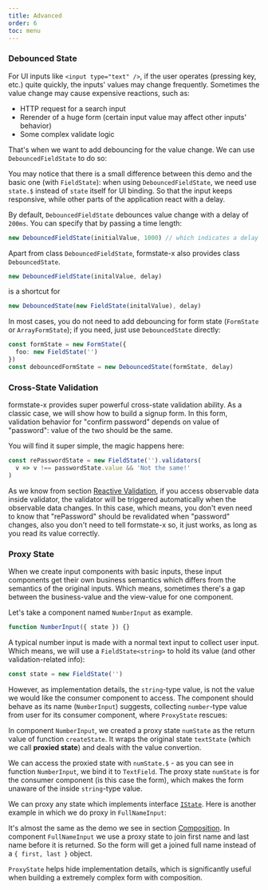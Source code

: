 ```yaml
---
title: Advanced
order: 6
toc: menu
---
```


### Debounced State

For UI inputs like `<input type="text" />`, if the user operates (pressing key, etc.) quite quickly, the inputs' values may change frequently. Sometimes the value change may cause expensive reactions, such as:

* HTTP request for a search input
* Rerender of a huge form (certain input value may affect other inputs' behavior)
* Some complex validate logic

That's when we want to add debouncing for the value change. We can use `DebouncedFieldState` to do so:

<code src="./debounced-field-state.tsx"></code>

You may notice that there is a small difference between this demo and the basic one (with `FieldState`): when using `DebouncedFieldState`, we need use `state.$` instead of `state` itself for UI binding. So that the input keeps responsive, while other parts of the application react with a delay.

By default, `DebouncedFieldState` debounces value change with a delay of `200ms`. You can specify that by passing a time length:

```ts
new DebouncedFieldState(initialValue, 1000) // which indicates a delay of `1s`
```

Apart from class `DebouncedFieldState`, formstate-x also provides class `DebouncedState`.

```ts
new DebouncedFieldState(initalValue, delay)
```

is a shortcut for

```ts
new DebouncedState(new FieldState(initalValue), delay)
```

In most cases, you do not need to add debouncing for form state (`FormState` or `ArrayFormState`); if you need, just use `DebouncedState` directly:

```ts
const formState = new FormState({
  foo: new FieldState('')
})
const debouncedFormState = new DebouncedState(formState, delay)
```

### Cross-State Validation

formstate-x provides super powerful cross-state validation ability. As a classic case, we will show how to build a signup form. In this form, validation behavior for "confirm password" depends on value of "password": value of the two should be the same.

<code src="./password-validation.tsx"></code>

You will find it super simple, the magic happens here:

```ts
const rePasswordState = new FieldState('').validators(
  v => v !== passwordState.value && 'Not the same!'
)
```

As we know from section [Reactive Validation](#TODO), if you access observable data inside validator, the validator will be triggered automatically when the observable data changes. In this case, which means, you don't even need to know that "rePassword" should be revalidated when "password" changes, also you don't need to tell formstate-x so, it just works, as long as you read its value correctly.

### Proxy State

When we create input components with basic inputs, these input components get their own business semantics which differs from the semantics of the original inputs. Which means, sometimes there's a gap between the business-value and the view-value for one component.

Let's take a component named `NumberInput` as example.

```ts
function NumberInput({ state }) {}
```

A typical number input is made with a normal text input to collect user input. Which means, we will use a `FieldState<string>` to hold its value (and other validation-related info):

```ts
const state = new FieldState('')
```

However, as implementation details, the `string`-type value, is not the value we would like the consumer component to access. The component should behave as its name (`NumberInput`) suggests, collecting `number`-type value from user for its consumer component, where `ProxyState` rescues:

<code src="./number-input"></code>

In component `NumberInput`, we created a proxy state `numState` as the return value of function `createState`. It wraps the original state `textState` (which we call **proxied state**) and deals with the value convertion.

We can access the proxied state with `numState.$` - as you can see in function `NumberInput`, we bind it to `TextField`. The proxy state `numState` is for the consumer component (is this case the form), which makes the form unaware of the inside `string`-type value.

We can proxy any state which implements interface [`IState`](#TODO). Here is another example in which we do proxy in `FullNameInput`:

<code src="./full-name-input"></code>

It's almost the same as the demo we see in section [Composition](#TODO). In component `FullNameInput` we use a proxy state to join first name and last name before it is returned. So the form will get a joined full name instead of a `{ first, last }` object.

`ProxyState` helps hide implementation details, which is significantly useful when building a extremely complex form with composition.
